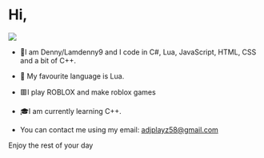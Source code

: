 # Hi, 
[![](https://shields.tosdr.org/en_297.svg)](https://tosdr.org/en/service/297)
- 🙂I am Denny/Lamdenny9 and I code in C#, Lua, JavaScript, HTML, CSS and a bit of C++.
- 🔵 My favourite language is Lua.
- 🟥I play ROBLOX and make roblox games
- 🎓I am currently learning C++.

- You can contact me using my email: adjplayz58@gmail.com

Enjoy the rest of your day
